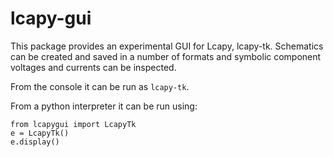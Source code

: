 # lcapy-gui

This package provides an experimental GUI for Lcapy, lcapy-tk.
Schematics can be created and saved in a number of formats and
symbolic component voltages and currents can be inspected.

From the console it can be run as `lcapy-tk`.

From a python interpreter it can be run using:

    from lcapygui import LcapyTk
    e = LcapyTk()
    e.display()
